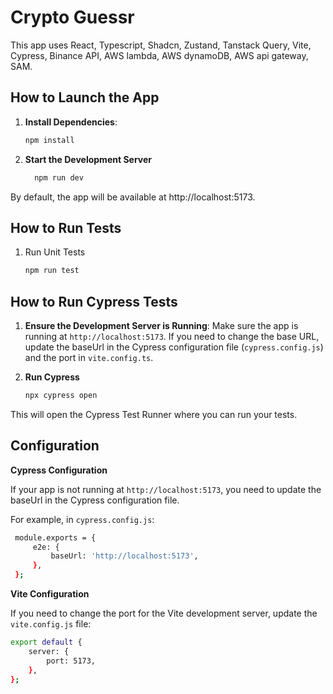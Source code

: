 # Crypto Guessr

This app uses React, Typescript, Shadcn, Zustand, Tanstack Query, Vite, Cypress, Binance API, AWS lambda, AWS dynamoDB, AWS api gateway, SAM.

## How to Launch the App

1. **Install Dependencies**:

   ```sh
   npm install
   ```

2. **Start the Development Server**
   ```sh
     npm run dev
   ```

By default, the app will be available at http://localhost:5173.

## How to Run Tests

1. Run Unit Tests
   ```sh
   npm run test
   ```

## How to Run Cypress Tests

1. **Ensure the Development Server is Running**: Make sure the app is running at `http://localhost:5173`. If you need to change the base URL, update the baseUrl in the Cypress configuration file (`cypress.config.js`) and the port in `vite.config.ts`.

2. **Run Cypress**
   ```sh
   npx cypress open
   ```

This will open the Cypress Test Runner where you can run your tests.

## Configuration

**Cypress Configuration**

If your app is not running at `http://localhost:5173`, you need to update the baseUrl in the Cypress configuration file.

For example, in `cypress.config.js`:

```sh
 module.exports = {
     e2e: {
         baseUrl: 'http://localhost:5173',
     },
 };
```

**Vite Configuration**

If you need to change the port for the Vite development server, update the `vite.config.js` file:

```sh
export default {
    server: {
        port: 5173,
    },
};
```
